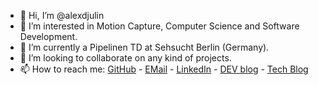 - 👋 Hi, I’m @alexdjulin
- 👀 I’m interested in Motion Capture, Computer Science and Software Development.
- 🌱 I’m currently a Pipelinen TD at Sehsucht Berlin (Germany).
- 💞️ I’m looking to collaborate on any kind of projects.
- 📫 How to reach me: [GitHub](https://github.com/alexdjulin) - [EMail](mailto:alexdjulin@gmail.com) - [LinkedIn](https://www.linkedin.com/in/alexdjulin/) - [DEV blog](https://dev.alexdjulin.ovh/) - [Tech Blog](https://tech.alexdjulin.ovh/p/projects.html)

<!---
alexdjulin/alexdjulin is a ✨ special ✨ repository because its `README.md` (this file) appears on your GitHub profile.
You can click the Preview link to take a look at your changes.
--->
